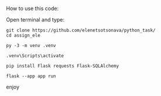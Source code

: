 How to use this code:

Open terminal and type:
```
git clone https://github.com/elenetsotsonava/python_task/
cd assign_ele

py -3 -m venv .venv

.venv\Scripts\activate

pip install Flask requests Flask-SQLAlchemy

flask --app app run

```

enjoy 
